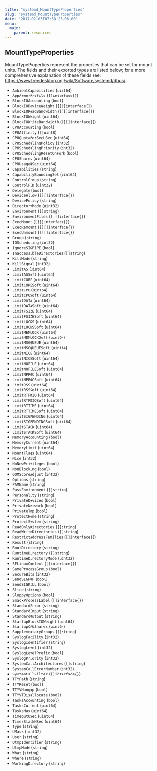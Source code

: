 ```yaml
---
title: "systemd_MountTypeProperties"
slug: "systemd_MountTypeProperties"
date: "2017-02-03T07:38:25-06:00"
menu:
  main:
    parent: resources
---
```

## MountTypeProperties

MountTypeProperties represent the properties that can be set for mount
units. The fields and their exported types are listed below; for a more
comprehensive explanation of these fields see:
https://www.freedesktop.org/wiki/Software/systemd/dbus/


- `AmbientCapabilities` (`uint64`)
- `AppArmorProfile` (`[]interface{}`)
- `BlockIOAccounting` (`bool`)
- `BlockIODeviceWeight` (`[][]interface{}`)
- `BlockIOReadBandwidth` (`[][]interface{}`)
- `BlockIOWeight` (`uint64`)
- `BlockIOWriteBandwidth` (`[][]interface{}`)
- `CPUAccounting` (`bool`)
- `CPUAffinity` (`[]uint8`)
- `CPUQuotaPerSecUSec` (`uint64`)
- `CPUSchedulingPolicy` (`int32`)
- `CPUSchedulingPriority` (`int32`)
- `CPUSchedulingResetOnFork` (`bool`)
- `CPUShares` (`uint64`)
- `CPUUsageNSec` (`uint64`)
- `Capabilities` (`string`)
- `CapabilityBoundingSet` (`uint64`)
- `ControlGroup` (`string`)
- `ControlPID` (`uint32`)
- `Delegate` (`bool`)
- `DeviceAllow` (`[][]interface{}`)
- `DevicePolicy` (`string`)
- `DirectoryMode` (`uint32`)
- `Environment` (`[]string`)
- `EnvironmentFiles` (`[][]interface{}`)
- `ExecMount` (`[][]interface{}`)
- `ExecRemount` (`[][]interface{}`)
- `ExecUnmount` (`[][]interface{}`)
- `Group` (`string`)
- `IOScheduling` (`int32`)
- `IgnoreSIGPIPE` (`bool`)
- `InaccessibleDirectories` (`[]string`)
- `KillMode` (`string`)
- `KillSignal` (`int32`)
- `LimitAS` (`uint64`)
- `LimitASSoft` (`uint64`)
- `LimitCORE` (`uint64`)
- `LimitCORESoft` (`uint64`)
- `LimitCPU` (`uint64`)
- `LimitCPUSoft` (`uint64`)
- `LimitDATA` (`uint64`)
- `LimitDATASoft` (`uint64`)
- `LimitFSIZE` (`uint64`)
- `LimitFSIZESoft` (`uint64`)
- `LimitLOCKS` (`uint64`)
- `LimitLOCKSSoft` (`uint64`)
- `LimitMEMLOCK` (`uint64`)
- `LimitMEMLOCKSoft` (`uint64`)
- `LimitMSGQUEUE` (`uint64`)
- `LimitMSGQUEUESoft` (`uint64`)
- `LimitNICE` (`uint64`)
- `LimitNICESoft` (`uint64`)
- `LimitNOFILE` (`uint64`)
- `LimitNOFILESoft` (`uint64`)
- `LimitNPROC` (`uint64`)
- `LimitNPROCSoft` (`uint64`)
- `LimitRSS` (`uint64`)
- `LimitRSSSoft` (`uint64`)
- `LimitRTPRIO` (`uint64`)
- `LimitRTPRIOSoft` (`uint64`)
- `LimitRTTIME` (`uint64`)
- `LimitRTTIMESoft` (`uint64`)
- `LimitSIGPENDING` (`uint64`)
- `LimitSIGPENDINGSoft` (`uint64`)
- `LimitSTACK` (`uint64`)
- `LimitSTACKSoft` (`uint64`)
- `MemoryAccounting` (`bool`)
- `MemoryCurrent` (`uint64`)
- `MemoryLimit` (`uint64`)
- `MountFlags` (`uint64`)
- `Nice` (`int32`)
- `NoNewPrivileges` (`bool`)
- `NonBlocking` (`bool`)
- `OOMScoreAdjust` (`int32`)
- `Options` (`string`)
- `PAMName` (`string`)
- `PassEnvironment` (`[]string`)
- `Personality` (`string`)
- `PrivateDevices` (`bool`)
- `PrivateNetwork` (`bool`)
- `PrivateTmp` (`bool`)
- `ProtectHome` (`string`)
- `ProtectSystem` (`string`)
- `ReadOnlyDirectories` (`[]string`)
- `ReadWriteDirectories` (`[]string`)
- `RestrictAddressFamilies` (`[]interface{}`)
- `Result` (`string`)
- `RootDirectory` (`string`)
- `RuntimeDirectory` (`[]string`)
- `RuntimeDirectoryMode` (`uint32`)
- `SELinuxContext` (`[]interface{}`)
- `SameProcessGroup` (`bool`)
- `SecureBits` (`int32`)
- `SendSIGHUP` (`bool`)
- `SendSIGKILL` (`bool`)
- `Slice` (`string`)
- `SloppyOptions` (`bool`)
- `SmackProcessLabel` (`[]interface{}`)
- `StandardError` (`string`)
- `StandardInput` (`string`)
- `StandardOutput` (`string`)
- `StartupBlockIOWeight` (`uint64`)
- `StartupCPUShares` (`uint64`)
- `SupplementaryGroups` (`[]string`)
- `SyslogFacility` (`int32`)
- `SyslogIdentifier` (`string`)
- `SyslogLevel` (`int32`)
- `SyslogLevelPrefix` (`bool`)
- `SyslogPriority` (`int32`)
- `SystemCallArchitectures` (`[]string`)
- `SystemCallErrorNumber` (`int32`)
- `SystemCallFilter` (`[]interface{}`)
- `TTYPath` (`string`)
- `TTYReset` (`bool`)
- `TTYVHangup` (`bool`)
- `TTYVTDisallocate` (`bool`)
- `TasksAccounting` (`bool`)
- `TasksCurrent` (`uint64`)
- `TasksMax` (`uint64`)
- `TimeoutUSec` (`uint64`)
- `TimerSlackNSec` (`uint64`)
- `Type` (`string`)
- `UMask` (`uint32`)
- `User` (`string`)
- `UtmpIdentifier` (`string`)
- `UtmpMode` (`string`)
- `What` (`string`)
- `Where` (`string`)
- `WorkingDirectory` (`string`)

